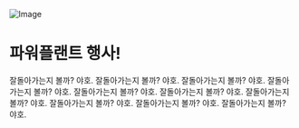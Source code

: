 ![Image](https://www.snu.ac.kr/webdata/boardimages/kobodo/img_20240403_001.jpg)

# 파워플랜트 행사!

잘돌아가는지 볼까? 야호. 잘돌아가는지 볼까? 야호. 잘돌아가는지 볼까? 야호. 잘돌아가는지 볼까? 야호. 잘돌아가는지 볼까? 야호.
잘돌아가는지 볼까? 야호. 잘돌아가는지 볼까? 야호. 잘돌아가는지 볼까? 야호. 잘돌아가는지 볼까? 야호. 잘돌아가는지 볼까? 야호.
